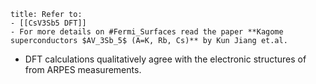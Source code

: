 ```ad-note
title: Refer to:
- [[CsV3Sb5 DFT]]
- For more details on #Fermi_Surfaces read the paper **Kagome superconductors $AV_3Sb_5$ (A=K, Rb, Cs)** by Kun Jiang et.al. 
```
- DFT calculations qualitatively agree with the electronic structures of from ARPES measurements.

